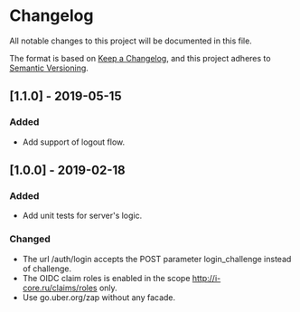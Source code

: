 # Changelog
All notable changes to this project will be documented in this file.

The format is based on [Keep a Changelog](https://keepachangelog.com/en/1.0.0/),
and this project adheres to [Semantic Versioning](https://semver.org/spec/v2.0.0.html).

## [1.1.0] - 2019-05-15
### Added
- Add support of logout flow.

## [1.0.0] - 2019-02-18
### Added
- Add unit tests for server's logic.

### Changed
- The url /auth/login accepts the POST parameter login_challenge instead of challenge.
- The OIDC claim roles is enabled in the scope http://i-core.ru/claims/roles only.
- Use go.uber.org/zap without any facade.
